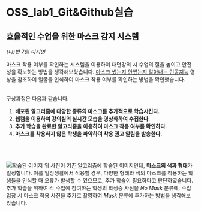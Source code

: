 # OSS_lab1_Git&Github실습

## 효율적인 수업을 위한 마스크 감지 시스템
*(나)반 7팀 이지연*

마스크 착용 여부를 확인하는 시스템을 이용하여 대면강의 시 수업의 질을 높이고 안전성을 확보하는 방법을 생각해보았습니다. 
[마스크 썼는지 안썼는지 알아내는 인공지능](https://www.youtube.com/watch?v=ncIyy1doSJ8&t=408s) 영상을 참조하여 얼굴을 인식하여 마스크 착용 여부를 확인하는 방법을 확인했습니다.
<br/><br/>

구상과정은 다음과 같습니다.

1. **배포된 알고리즘에 다양한 종류의 마스크를 추가적으로 학습시킨다.**
2. **웹캠을 이용하여 강의실의 실시간 모습을 영상화하여 수집한다.**
3. **추가 학습을 완료한 알고리즘을 이용하여 마스크 착용 여부를 확인하다.**
4. **마스크를 착용하지 않은 학생을 파악하여 착용 권고 알림을 발송한다.**

<br/><br/><br/>
![학습된 이미지](https://gachonyws.github.io/assets/images/mask-detection/face_mask_detection_dataset.jpg)
위 사진이 기존 알고리즘에 학습된 이미지인데, **마스크의 색과 형태**가 일정합니다. 이를 일상생활에서 적용할 경우, 다양한 형태와 색의 마스크를 착용하는 학생들을 인식할 때 오류가 발생할 수 있으므로, 추가 학습이 필요하다고 판단하였습니다.
<br/>추가 학습을 위하여 각 수업에 참여하는 학생의 학생증 사진을 *No Mask* 분류에, 수업 입장 시 마스크 착용 사진을 추가로 촬영하여 *Mask* 분류에 추가하는 방법을 생각해보았습니다. 
